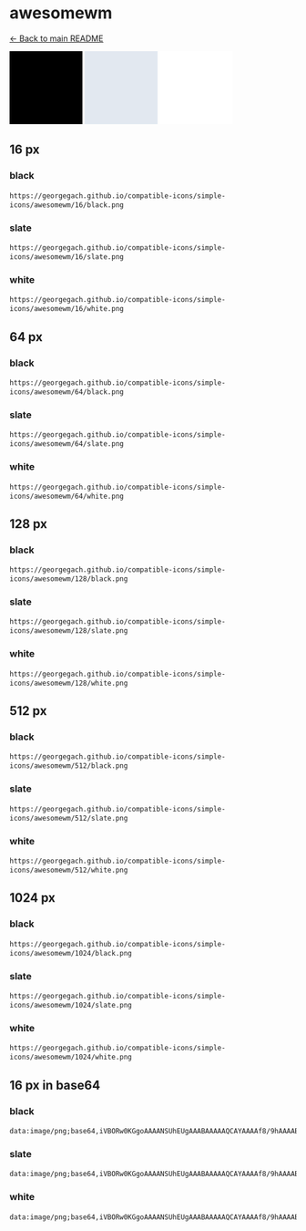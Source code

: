 # awesomewm

[← Back to main README](../../README.md)


<img src="./128/black.png" width="128" alt="awesomewm black icon" />
<img src="./128/slate.png" width="128" alt="awesomewm slate icon" />
<img src="./128/white.png" width="128" alt="awesomewm white icon" />

## 16 px

### black
```
https://georgegach.github.io/compatible-icons/simple-icons/awesomewm/16/black.png
```

### slate
```
https://georgegach.github.io/compatible-icons/simple-icons/awesomewm/16/slate.png
```

### white
```
https://georgegach.github.io/compatible-icons/simple-icons/awesomewm/16/white.png
```

## 64 px

### black
```
https://georgegach.github.io/compatible-icons/simple-icons/awesomewm/64/black.png
```

### slate
```
https://georgegach.github.io/compatible-icons/simple-icons/awesomewm/64/slate.png
```

### white
```
https://georgegach.github.io/compatible-icons/simple-icons/awesomewm/64/white.png
```

## 128 px

### black
```
https://georgegach.github.io/compatible-icons/simple-icons/awesomewm/128/black.png
```

### slate
```
https://georgegach.github.io/compatible-icons/simple-icons/awesomewm/128/slate.png
```

### white
```
https://georgegach.github.io/compatible-icons/simple-icons/awesomewm/128/white.png
```

## 512 px

### black
```
https://georgegach.github.io/compatible-icons/simple-icons/awesomewm/512/black.png
```

### slate
```
https://georgegach.github.io/compatible-icons/simple-icons/awesomewm/512/slate.png
```

### white
```
https://georgegach.github.io/compatible-icons/simple-icons/awesomewm/512/white.png
```

## 1024 px

### black
```
https://georgegach.github.io/compatible-icons/simple-icons/awesomewm/1024/black.png
```

### slate
```
https://georgegach.github.io/compatible-icons/simple-icons/awesomewm/1024/slate.png
```

### white
```
https://georgegach.github.io/compatible-icons/simple-icons/awesomewm/1024/white.png
```

## 16 px in base64

### black
```
data:image/png;base64,iVBORw0KGgoAAAANSUhEUgAAABAAAAAQCAYAAAAf8/9hAAAABmJLR0QA/wD/AP+gvaeTAAAAR0lEQVQ4jWNkYGD4z0ABYKJE8zAxgIWBgeETAwPDTyLVi6ILMDKMxgILDvHXOMQpCsRPDAwMfOiCpHgBa1QPfCCSYgA7NkEA8/sIHxyC1FUAAAAASUVORK5CYII=
```

### slate
```
data:image/png;base64,iVBORw0KGgoAAAANSUhEUgAAABAAAAAQCAYAAAAf8/9hAAAABmJLR0QA/wD/AP+gvaeTAAAAW0lEQVQ4jWN89OLDfwYKABMlmoeJASz/GRk+Mf1n+EmM4v8MDKIYBjD+Z+CjJBoGPgwoD0RsgowMDK+xiWMNRGIV/mdk+MSIJbSJ9gKuqB74QCTagH+MDOzYxAFeEBP0bsk0zwAAAABJRU5ErkJggg==
```

### white
```
data:image/png;base64,iVBORw0KGgoAAAANSUhEUgAAABAAAAAQCAYAAAAf8/9hAAAABmJLR0QA/wD/AP+gvaeTAAAASElEQVQ4jWP8////fwYKABMlmoeJASwMDAyfGBgYfhKpXhRdgHE0FhhYcIi/xiFOUSB+YmBg4EMXJMULWKN64AORFAPYsQkCAGjYERbvBTXSAAAAAElFTkSuQmCC
```


